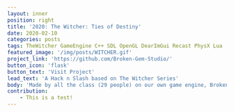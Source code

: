 ```yaml
---
layout: inner
position: right
title: '2020: The Witcher: Ties of Destiny'
date: 2020-02-10 
categories: posts
tags: TheWitcher GameEngine C++ SDL OpenGL DearImGui Recast PhysX Lua
featured_image: '/img/posts/WITCHER.gif'
project_link: 'https://github.com/Broken-Gem-Studio/'
button_icon: 'flask'
button_text: 'Visit Project'
lead_text: 'A Hack n Slash based on The Witcher Series'
body: 'Made by all the class (29 people) on our own game engine, Broken Engine. It was based on my first game engine CENTRAL 3D'
contribution: 
	- This is a test!
---
```

